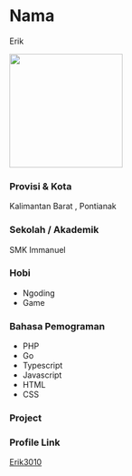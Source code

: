 # Nama
Erik

<img src="https://cdn-icons-png.flaticon.com/512/149/149071.png" width="200" height="200" align="center"/>

### Provisi & Kota

Kalimantan Barat , Pontianak

### Sekolah / Akademik
SMK Immanuel

### Hobi

- Ngoding
- Game


### Bahasa Pemograman 

- PHP
- Go
- Typescript
- Javascript
- HTML
- CSS

### Project



### Profile Link

[Erik3010](https://github.com/Erik3010)
